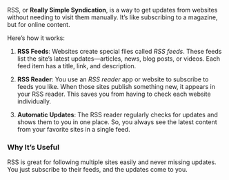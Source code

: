 RSS, or **Really Simple Syndication**, is a way to get updates from websites without needing to visit them manually. It’s like subscribing to a magazine, but for online content.

Here’s how it works:

1. **RSS Feeds**: Websites create special files called *RSS feeds*. These feeds list the site’s latest updates—articles, news, blog posts, or videos. Each feed item has a title, link, and description.

2. **RSS Reader**: You use an *RSS reader* app or website to subscribe to feeds you like. When those sites publish something new, it appears in your RSS reader. This saves you from having to check each website individually.

3. **Automatic Updates**: The RSS reader regularly checks for updates and shows them to you in one place. So, you always see the latest content from your favorite sites in a single feed.

### Why It’s Useful
RSS is great for following multiple sites easily and never missing updates. You just subscribe to their feeds, and the updates come to you.
